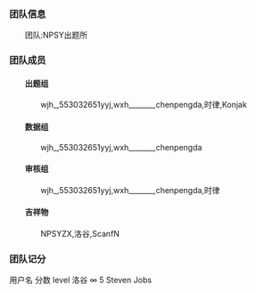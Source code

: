 <html lang="zh">
  <head>      
    <title>洛谷-NPSY出题所-官方网站</title>
    <style type="text/css">
      body {background-image: url(http://img3.imgtn.bdimg.com/it/u=3572518118,600855199&fm=26&gp=0.jpg);}
      p.line {text-indent: 2em;}
      p.line2 {text-indent: 4em;}
      h4.line {text-indent: 2em;}
      table{
        border-collapse:collapse;
      }
      table, td, th{
        border:1px solid black;
      }
    </style>
  </head>
  <body>
    <h3>团队信息</h3>   
    <p class="line">团队:<a herf="https://www.luogu.com.cn/team/25027" target="_blank">NPSY出题所</a>  
    <h3>团队成员</h3> 
    <h4 class="line">出题组</h4>
    <p class="line2">wjh_,553032651yyj,wxh_______,chenpengda,时律,Konjak</p>
    <h4 class="line">数据组</h4>
    <p class="line2">wjh_,553032651yyj,wxh_______,chenpengda</p>
    <h4 class="line">审核组</h4>
    <p class="line2">wjh_,553032651yyj,wxh_______,chenpengda,时律</p>
    <h4 class="line">吉祥物</h4>
    <p class="line2">NPSYZX,洛谷,ScanfN</p>
    <h3>团队记分</h3>
    <tr>
      <th>用户名</th>
      <th>分数</th>
      <th>level</th>
    </tr>
    <tr>
      <th>洛谷</th>
      <th>∞</th>
      <th>5</th>
    </tr>
    <tr>
      <td>Steven</td>
      <td>Jobs</td>
    </tr>
  </body>
</html>

